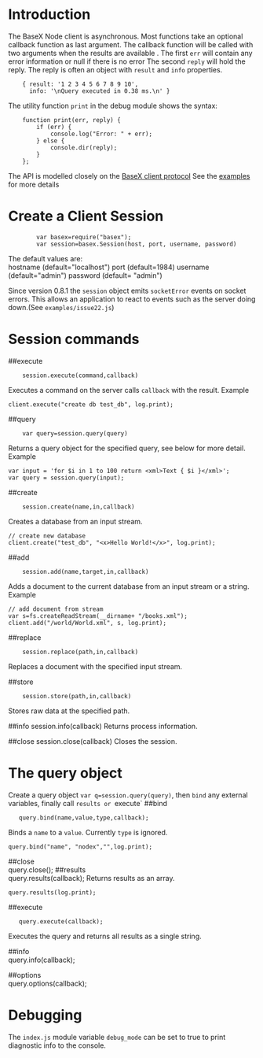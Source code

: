 # Introduction
The BaseX Node client is asynchronous.  Most functions take an optional
callback function as last argument. The callback function will be 
called with two arguments when the results are available .
The first `err` will contain any error information or null if there is no error
The second `reply` will hold the reply. The reply is often an object with
 `result` and `info` properties.

		{ result: '1 2 3 4 5 6 7 8 9 10',
		  info: '\nQuery executed in 0.38 ms.\n' }

The utility function `print` in the debug module shows the syntax:
 
		function print(err, reply) {
			if (err) {
				console.log("Error: " + err);
			} else {
				console.dir(reply);
			}
		}; 
The API is modelled closely on the [BaseX client protocol](http://docs.basex.org/wiki/Server_Protocol#Command_Protocol)
See the [examples](https://github.com/apb2006/basex-node/tree/master/examples) for more details 
# Create a Client Session
````
        var basex=require("basex");
		var session=basex.Session(host, port, username, password)
````
The default values are:		
		hostname (default="localhost")
		port (default=1984)
		username (default="admin")
		password (default= "admin")

Since version 0.8.1 the `session` object emits `socketError` events on socket errors.
This allows an application to react to events such as the server doing down.(See `examples/issue22.js`)

# Session commands

##execute
````
	session.execute(command,callback)
````
Executes a command on the server calls `callback` with the result.
Example
````
client.execute("create db test_db", log.print);
````
##query
````
	var query=session.query(query)
````	
Returns a query object for the specified query, see below for more detail.
Example
````
var input = 'for $i in 1 to 100 return <xml>Text { $i }</xml>';
var query = session.query(input);
````
##create
````
	session.create(name,in,callback)
````
Creates a database from an input stream.
````
// create new database
client.create("test_db", "<x>Hello World!</x>", log.print);
````

##add
````
	session.add(name,target,in,callback)
````
Adds a document to the current database from an input stream or a string.
Example
````	
// add document from stream
var s=fs.createReadStream(__dirname+ "/books.xml");
client.add("/world/World.xml", s, log.print);
````
##replace
````
	session.replace(path,in,callback)
````
Replaces a document with the specified input stream.
    
##store
````
	session.store(path,in,callback)
````
Stores raw data at the specified path.



##info
	session.info(callback)
Returns process information.

##close
	session.close(callback)
Closes the session. 

# The query object
Create a query object `var q=session.query(query)`, then `bind` any external variables, 
finally call `results or `execute`
##bind
````
   query.bind(name,value,type,callback);
````   
Binds a `name` to a `value`. Currently `type` is ignored.
````
query.bind("name", "nodex","",log.print); 
````  
##close   
   query.close();
##results   
   query.results(callback);
Returns results as an array.
````
query.results(log.print);
````   
##execute
````   
   query.execute(callback);
````
Executes the query and returns all results as a single string. 
   
##info   
   query.info(callback);
   
##options   
   query.options(callback);
   
# Debugging
The `index.js` module variable `debug_mode` can be set to true to 
print diagnostic info to the console.